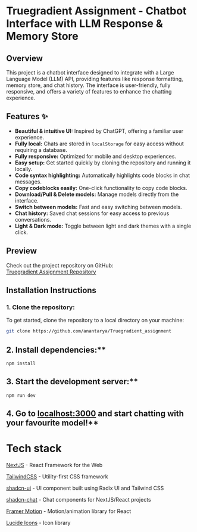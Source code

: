 # Truegradient Assignment - Chatbot Interface with LLM Response & Memory Store

## Overview
This project is a chatbot interface designed to integrate with a Large Language Model (LLM) API, providing features like response formatting, memory store, and chat history. The interface is user-friendly, fully responsive, and offers a variety of features to enhance the chatting experience.

## Features ✨

- **Beautiful & intuitive UI:** Inspired by ChatGPT, offering a familiar user experience.
- **Fully local:** Chats are stored in `localStorage` for easy access without requiring a database.
- **Fully responsive:** Optimized for mobile and desktop experiences.
- **Easy setup:** Get started quickly by cloning the repository and running it locally.
- **Code syntax highlighting:** Automatically highlights code blocks in chat messages.
- **Copy codeblocks easily:** One-click functionality to copy code blocks.
- **Download/Pull & Delete models:** Manage models directly from the interface.
- **Switch between models:** Fast and easy switching between models.
- **Chat history:** Saved chat sessions for easy access to previous conversations.
- **Light & Dark mode:** Toggle between light and dark themes with a single click.

## Preview
Check out the project repository on GitHub:  
[Truegradient Assignment Repository](https://github.com/anantarya/Truegradient_assignment)

## Installation Instructions

### 1. Clone the repository:
To get started, clone the repository to a local directory on your machine:
```bash
git clone https://github.com/anantarya/Truegradient_assignment
```

## 2. Install dependencies:**

```
npm install
```

## 3. Start the development server:**

```
npm run dev
```

## 4. Go to [localhost:3000](http://localhost:3000) and start chatting with your favourite model!**


# Tech stack

[NextJS](https://nextjs.org/) - React Framework for the Web

[TailwindCSS](https://tailwindcss.com/) - Utility-first CSS framework

[shadcn-ui](https://ui.shadcn.com/) - UI component built using Radix UI and Tailwind CSS

[shadcn-chat](https://github.com/jakobhoeg/shadcn-chat) - Chat components for NextJS/React projects

[Framer Motion](https://www.framer.com/motion/) - Motion/animation library for React

[Lucide Icons](https://lucide.dev/) - Icon library


 
 

